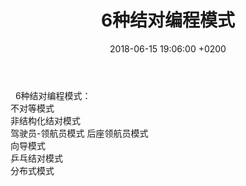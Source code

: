 ﻿---
layout: post
title:  "6种结对编程模式"
date:   2018-06-15 19:06:00 +0200
categories: _posts
---

&nbsp;&nbsp;6种结对编程模式：  
不对等模式  
非结构化结对模式  
驾驶员-领航员模式
后座领航员模式  
向导模式  
乒乓结对模式  
分布式模式
